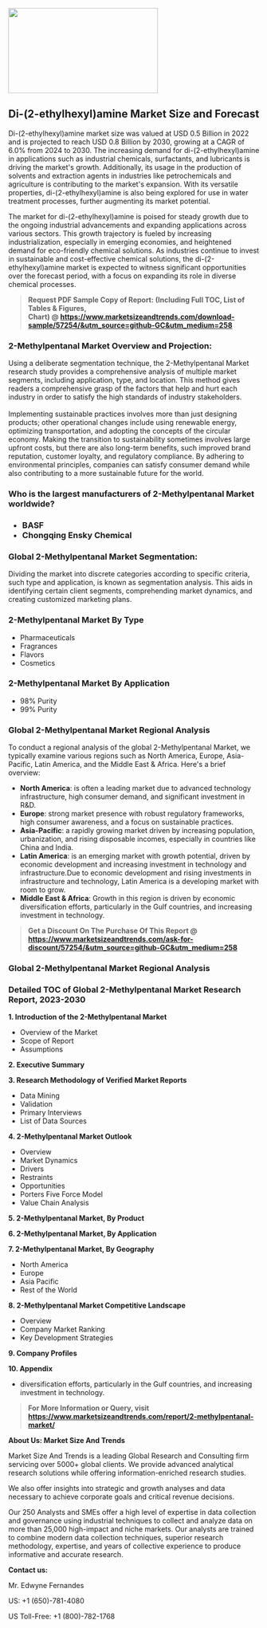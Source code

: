 <p><img class="alignnone size-medium wp-image-20088" src="https://ffe5etoiles.com/wp-content/uploads/2024/12/MST1-300x171.png" alt="" width="300" height="171" /></p><h2>Di-(2-ethylhexyl)amine Market Size and Forecast</h2><p>Di-(2-ethylhexyl)amine market size was valued at USD 0.5 Billion in 2022 and is projected to reach USD 0.8 Billion by 2030, growing at a CAGR of 6.0% from 2024 to 2030. The increasing demand for di-(2-ethylhexyl)amine in applications such as industrial chemicals, surfactants, and lubricants is driving the market's growth. Additionally, its usage in the production of solvents and extraction agents in industries like petrochemicals and agriculture is contributing to the market's expansion. With its versatile properties, di-(2-ethylhexyl)amine is also being explored for use in water treatment processes, further augmenting its market potential.</p><p>The market for di-(2-ethylhexyl)amine is poised for steady growth due to the ongoing industrial advancements and expanding applications across various sectors. This growth trajectory is fueled by increasing industrialization, especially in emerging economies, and heightened demand for eco-friendly chemical solutions. As industries continue to invest in sustainable and cost-effective chemical solutions, the di-(2-ethylhexyl)amine market is expected to witness significant opportunities over the forecast period, with a focus on expanding its role in diverse chemical processes.</p></p><blockquote id="" class=""><strong>Request PDF Sample Copy of Report: (Including Full TOC, List of Tables &amp; Figures, Chart)&nbsp;@&nbsp;<strong><a href="https://www.marketsizeandtrends.com/download-sample/57254/&utm_source=github-GC&utm_medium=258" target="_blank">https://www.marketsizeandtrends.com/download-sample/57254/&utm_source=github-GC&utm_medium=258</a></strong></strong></blockquote><h3 id="" class="">2-Methylpentanal Market&nbsp;Overview and Projection:</h3><p id="" class="">Using a deliberate segmentation technique, the 2-Methylpentanal Market research study provides a comprehensive analysis of multiple market segments, including application, type, and location. This method gives readers a comprehensive grasp of the factors that help and hurt each industry in order to satisfy the high standards of industry stakeholders. <br /> <br />Implementing sustainable practices involves more than just designing products; other operational changes include using renewable energy, optimizing transportation, and adopting the concepts of the circular economy. Making the transition to sustainability sometimes involves large upfront costs, but there are also long-term benefits, such improved brand reputation, customer loyalty, and regulatory compliance. By adhering to environmental principles, companies can satisfy consumer demand while also contributing to a more sustainable future for the world.</p><h3 id="" class="">Who is the largest manufacturers of&nbsp;2-Methylpentanal Market worldwide?</h3><h3 class=""><p><ul><li>BASF </li><li> Chongqing Ensky Chemical</li></ul></p></h3><h3 id="" class="">Global&nbsp;2-Methylpentanal Market Segmentation:</h3><p id="" class="">Dividing the market into discrete categories according to specific criteria, such type and application, is known as segmentation analysis. This aids in identifying certain client segments, comprehending market dynamics, and creating customized marketing plans.</p><h3 id="" class="">2-Methylpentanal Market&nbsp;By Type</h3><p><p><ul><li>Pharmaceuticals</li><li> Fragrances</li><li> Flavors</li><li> Cosmetics</p></li></ul></p></p><h3 id="" class="">2-Methylpentanal Market&nbsp;By Application</h3><p class=""><p><ul><li>98% Purity</li><li> 99% Purity</li></ul></p></p><h3 id="" class="">Global 2-Methylpentanal Market Regional Analysis</h3><p id="" class="">To conduct a regional analysis of the global 2-Methylpentanal Market, we typically examine various regions such as North America, Europe, Asia-Pacific, Latin America, and the Middle East &amp; Africa. Here's a brief overview:</p><ul><li><strong>North America</strong>: is often a leading market due to advanced technology infrastructure, high consumer demand, and significant investment in R&amp;D.</li><li><strong>Europe</strong>: strong market presence with robust regulatory frameworks, high consumer awareness, and a focus on sustainable practices.</li><li><strong>Asia-Pacific</strong>: a rapidly growing market driven by increasing population, urbanization, and rising disposable incomes, especially in countries like China and India.</li><li><strong>Latin America</strong>: is an emerging market with growth potential, driven by economic development and increasing investment in technology and infrastructure.Due to economic development and rising investments in infrastructure and technology, Latin America is a developing market with room to grow.</li><li><strong>Middle East &amp; Africa</strong>: Growth in this region is driven by economic diversification efforts, particularly in the Gulf countries, and increasing investment in technology.</li></ul><blockquote id="" class=""><strong>Get a Discount On The Purchase Of This Report @ <strong><a href="https://www.marketsizeandtrends.com/ask-for-discount/57254/&utm_source=github-GC&utm_medium=258" target="_blank">https://www.marketsizeandtrends.com/ask-for-discount/57254/&utm_source=github-GC&utm_medium=258</a></strong></strong></blockquote><h3 id="" class="">Global 2-Methylpentanal Market Regional Analysis</h3><h3 id="" class="">Detailed TOC of Global 2-Methylpentanal Market Research Report, 2023-2030</h3><p id="" class=""><strong>1. Introduction of the 2-Methylpentanal Market</strong></p><ul><li>Overview of the Market</li><li>Scope of Report</li><li>Assumptions</li></ul><p id="" class=""><strong>2. Executive Summary</strong></p><p id="" class=""><strong>3. Research Methodology of Verified Market Reports</strong></p><ul><li>Data Mining</li><li>Validation</li><li>Primary Interviews</li><li>List of Data Sources</li></ul><p id="" class=""><strong>4. 2-Methylpentanal Market Outlook</strong></p><ul><li>Overview</li><li>Market Dynamics</li><li>Drivers</li><li>Restraints</li><li>Opportunities</li><li>Porters Five Force Model</li><li>Value Chain Analysis</li></ul><p id="" class=""><strong>5. 2-Methylpentanal Market, By Product</strong></p><p id="" class=""><strong>6. 2-Methylpentanal Market, By Application</strong></p><p id="" class=""><strong>7. 2-Methylpentanal Market, By Geography</strong></p><ul><li>North America</li><li>Europe</li><li>Asia Pacific</li><li>Rest of the World</li></ul><p id="" class=""><strong>8. 2-Methylpentanal Market Competitive Landscape</strong></p><ul><li>Overview</li><li>Company Market Ranking</li><li>Key Development Strategies</li></ul><p id="" class=""><strong>9. Company Profiles</strong></p><p id="" class=""><strong>10. Appendix</strong></p><ul><li>diversification efforts, particularly in the Gulf countries, and increasing investment in technology.</li></ul><blockquote id="" class=""><strong>For More Information or Query, visit <strong><strong><a href="https://www.marketsizeandtrends.com/report/2-methylpentanal-market/" target="_blank">https://www.marketsizeandtrends.com/report/2-methylpentanal-market/</a></strong></strong></strong></blockquote><p id="" class=""><strong>About Us: Market Size And Trends</strong></p><p id="" class="">Market Size And Trends is a leading Global Research and Consulting firm servicing over 5000+ global clients. We provide advanced analytical research solutions while offering information-enriched research studies.</p><p id="" class="">We also offer insights into strategic and growth analyses and data necessary to achieve corporate goals and critical revenue decisions.</p><p id="" class="">Our 250 Analysts and SMEs offer a high level of expertise in data collection and governance using industrial techniques to collect and analyze data on more than 25,000 high-impact and niche markets. Our analysts are trained to combine modern data collection techniques, superior research methodology, expertise, and years of collective experience to produce informative and accurate research.</p><p id="" class=""><strong>Contact us:</strong></p><p id="" class="">Mr. Edwyne Fernandes</p><p id="" class="">US: +1 (650)-781-4080</p><p id="" class="">US Toll-Free: +1 (800)-782-1768</p>
